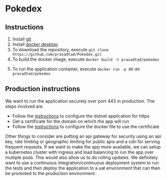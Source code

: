 # Pokedex

## Instructions

1. Install [git](https://git-scm.com)
2. Install [docker desktop](https://www.docker.com/products/docker-desktop)
3. To download the repository, execute `git clone https://github.com/prasadtad/Pokedex.git`
3. To build the docker image, execute `docker build -t prasadtad/pokedex .`
4. To run the application container, execute `docker run -p 80:80 prasadtad/pokedex`

## Production instructions

We want to run the application securely over port 443 in production. The steps involved are 
* Follow the [instructions](https://docs.microsoft.com/en-us/aspnet/core/security/enforcing-ssl?view=aspnetcore-5.0&tabs=visual-studio) to configure the dotnet application for https
* Get a certificate for the domain on which the app will run
* Follow the [instructions](https://docs.microsoft.com/en-us/aspnet/core/security/docker-compose-https?view=aspnetcore-5.0) to configure the docker file to use the certificate 

Other things to consider are putting an api gateway for security using an api key, rate limiting or geographic limiting for public apis and a cdn for serving frequent requests. If we want to make the app more available, we can setup a kubernetes cluster with ingress and load balancing to run the app over multiple pods. This would also allow us to do rolling updates. We definitely want to use a continuous integration/continuous deployment system to run the tests and then deploy the application to a uat environment that can then be promoted to the production environment.


